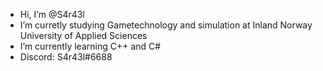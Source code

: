 -  Hi, I’m @S4r43l
-  I’m curretly studying Gametechnology and simulation at Inland Norway University of Applied Sciences
-  I’m currently learning C++ and C#
-  Discord: S4r43l#6688

<!---
S4r43l/S4r43l is a ✨ special ✨ repository because its `README.md` (this file) appears on your GitHub profile.
You can click the Preview link to take a look at your changes.
--->
